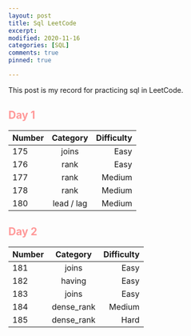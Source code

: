 ```yaml
---
layout: post
title: Sql LeetCode
excerpt: 
modified: 2020-11-16
categories: [SQL]
comments: true
pinned: true

---
```

This post is my record for practicing sql in LeetCode.
 
## <font color=#FF9999>Day 1
| Number | Category | Difficulty |
|:--------|:-------:|--------:|
| 175 | joins | Easy |
| 176   | rank  | Easy  |
|177   |  rank | Medium |
| 178  | rank   | Medium  |
| 180   | lead / lag   | Medium  |

## <font color=#FF9999>Day 2
| Number | Category | Difficulty |
|:--------|:-------:|--------:|
| 181 | joins | Easy |
| 182   | having  | Easy  |
|183   |  joins | Easy |
| 184  | dense_rank   | Medium  |
| 185   | dense_rank   | Hard  |


